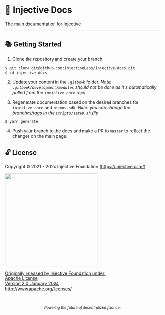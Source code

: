 # 🌟 Injective Docs

[The main documentation for Injective](https://docs.injective.network)

---

## 📚 Getting Started

1. Clone the repository and create your branch

```bash
$ git clone git@github.com:InjectiveLabs/injective-docs.git
$ cd injective-docs
```

2. Update your content in the `.gitbook` folder. _Note: `.gitbook/development/modules` should not be done as it's automatically pulled from the `inejctive-core` repo_

3. Regenerate documentation based on the desired branches for `injective-core` and `cosmos-sdk`. _Note: you can change the branches/tags in the `scripts/setup.sh` file_

```bash
$ yarn generate
```

4. Push your branch to the docs and make a PR to `master` to reflect the changes on the main page.

## 🔓 License

Copyright © 2021 - 2024 Injective Foundation (https://injective.com/)

<a href="https://iili.io/mNneZN.md.png"><img src="https://iili.io/mNneZN.md.png" style="width: 300px; max-width: 100%; height: auto" />

Originally released by Injective Foundation under: <br />
Apache License <br />
Version 2.0, January 2004 <br />
http://www.apache.org/licenses/

<p>&nbsp;</p>
<div align="center">
  <sub><em>Powering the future of decentralized finance.</em></sub>
</div>
